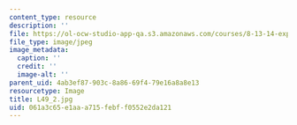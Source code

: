 ```yaml
---
content_type: resource
description: ''
file: https://ol-ocw-studio-app-qa.s3.amazonaws.com/courses/8-13-14-experimental-physics-i-ii-junior-lab-fall-2016-spring-2017/061a3c65e1aaa715febff0552e2da121_L49_2.jpg
file_type: image/jpeg
image_metadata:
  caption: ''
  credit: ''
  image-alt: ''
parent_uid: 4ab3ef87-903c-8a86-69f4-79e16a8a8e13
resourcetype: Image
title: L49_2.jpg
uid: 061a3c65-e1aa-a715-febf-f0552e2da121
---
```

